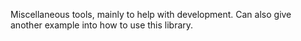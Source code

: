Miscellaneous tools, mainly to help with development. Can also give another example into how to use this library.